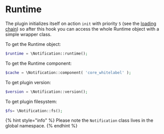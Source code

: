 # Runtime

The plugin initializes itself on action `init` with priority `5` (see the [loading chain](plugin-loading-chain.md)) so after this hook you can access the whole Runtime object with a simple wrapper class.

To get the Runtime object:

```php
$runtime = \Notification::runtime();
```

To get the Runtime component:

```php
$cache = \Notification::component( 'core_whitelabel' );
```

To get plugin version:

```php
$version = \Notification::version();
```

To get plugin filesystem:

```php
$fs= \Notification::fs();
```

{% hint style="info" %}
Please note the `Notification` class lives in the global namespace.
{% endhint %}

